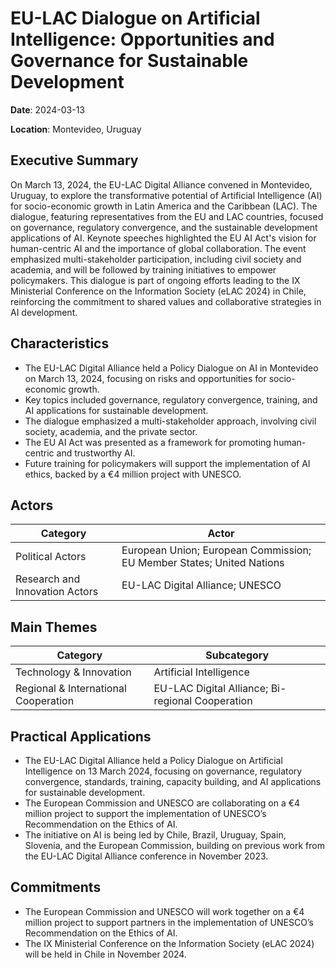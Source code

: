 # EU-LAC Dialogue on Artificial Intelligence: Opportunities and Governance for Sustainable Development

**Date**: 2024-03-13

**Location**: Montevideo, Uruguay

## Executive Summary

On March 13, 2024, the EU-LAC Digital Alliance convened in Montevideo, Uruguay, to explore the transformative potential of Artificial Intelligence (AI) for socio-economic growth in Latin America and the Caribbean (LAC). The dialogue, featuring representatives from the EU and LAC countries, focused on governance, regulatory convergence, and the sustainable development applications of AI. Keynote speeches highlighted the EU AI Act's vision for human-centric AI and the importance of global collaboration. The event emphasized multi-stakeholder participation, including civil society and academia, and will be followed by training initiatives to empower policymakers. This dialogue is part of ongoing efforts leading to the IX Ministerial Conference on the Information Society (eLAC 2024) in Chile, reinforcing the commitment to shared values and collaborative strategies in AI development.

## Characteristics

- The EU-LAC Digital Alliance held a Policy Dialogue on AI in Montevideo on March 13, 2024, focusing on risks and opportunities for socio-economic growth.
- Key topics included governance, regulatory convergence, training, and AI applications for sustainable development.
- The dialogue emphasized a multi-stakeholder approach, involving civil society, academia, and the private sector.
- The EU AI Act was presented as a framework for promoting human-centric and trustworthy AI.
- Future training for policymakers will support the implementation of AI ethics, backed by a €4 million project with UNESCO.

## Actors

| Category | Actor |
| --- | --- |
| Political Actors | European Union; European Commission; EU Member States; United Nations |
| Research and Innovation Actors | EU-LAC Digital Alliance; UNESCO |

## Main Themes

| Category | Subcategory |
| --- | --- |
| Technology & Innovation | Artificial Intelligence |
| Regional & International Cooperation | EU-LAC Digital Alliance; Bi-regional Cooperation |

## Practical Applications

- The EU-LAC Digital Alliance held a Policy Dialogue on Artificial Intelligence on 13 March 2024, focusing on governance, regulatory convergence, standards, training, capacity building, and AI applications for sustainable development.
- The European Commission and UNESCO are collaborating on a €4 million project to support the implementation of UNESCO’s Recommendation on the Ethics of AI.
- The initiative on AI is being led by Chile, Brazil, Uruguay, Spain, Slovenia, and the European Commission, building on previous work from the EU-LAC Digital Alliance conference in November 2023.

## Commitments

- The European Commission and UNESCO will work together on a €4 million project to support partners in the implementation of UNESCO’s Recommendation on the Ethics of AI.
- The IX Ministerial Conference on the Information Society (eLAC 2024) will be held in Chile in November 2024.